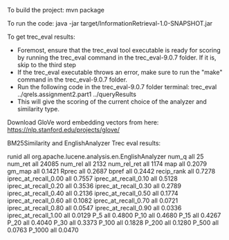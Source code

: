 To build the project: mvn package

To run the code: java -jar target/InformationRetrieval-1.0-SNAPSHOT.jar

To get trec_eval results: 
- Foremost, ensure that the trec_eval tool executable is ready for scoring by running the trec_eval command in the trec_eval-9.0.7 folder. If it is, skip to the third step
- If the trec_eval executable throws an error, make sure to run the "make" command in the trec_eval-9.0.7 folder.
- Run the following code in the trec_eval-9.0.7 folder terminal: trec_eval ../qrels.assignment2.part1 ../queryResults
- This will give the scoring of the current choice of the analyzer and similarity type.

Download GloVe word embedding vectors from here: https://nlp.stanford.edu/projects/glove/

BM25Similarity and EnglishAnalyzer
Trec eval results:

runid                   all     org.apache.lucene.analysis.en.EnglishAnalyzer
num_q                   all     25
num_ret                 all     24085
num_rel                 all     2132
num_rel_ret             all     1174
map                     all     0.2079
gm_map                  all     0.1421
Rprec                   all     0.2687
bpref                   all     0.2442
recip_rank              all     0.7278
iprec_at_recall_0.00    all     0.7557
iprec_at_recall_0.10    all     0.5128
iprec_at_recall_0.20    all     0.3536
iprec_at_recall_0.30    all     0.2789
iprec_at_recall_0.40    all     0.2136
iprec_at_recall_0.50    all     0.1774
iprec_at_recall_0.60    all     0.1082
iprec_at_recall_0.70    all     0.0721
iprec_at_recall_0.80    all     0.0547
iprec_at_recall_0.90    all     0.0336
iprec_at_recall_1.00    all     0.0129
P_5                     all     0.4800
P_10                    all     0.4680
P_15                    all     0.4267
P_20                    all     0.4040
P_30                    all     0.3373
P_100                   all     0.1828
P_200                   all     0.1280
P_500                   all     0.0763
P_1000                  all     0.0470
